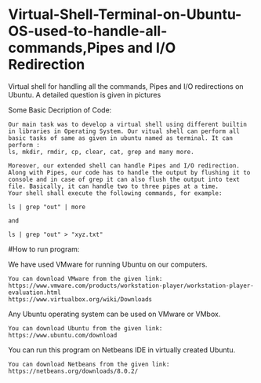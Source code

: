 # Virtual-Shell-Terminal-on-Ubuntu-OS-used-to-handle-all-commands,Pipes and I/O Redirection

Virtual shell for handling all the commands, Pipes and I/O redirections on Ubuntu. A detailed question is given in pictures


Some Basic Decription of Code:

    Our main task was to develop a virtual shell using different builtin in libraries in Operating System. Our vitual shell can perform all basic tasks of same as given in ubuntu named as terminal. It can perform :
    ls, mkdir, rmdir, cp, clear, cat, grep and many more.

    Moreover, our extended shell can handle Pipes and I/O redirection. Along with Pipes, our code has to handle the output by flushing it to console and in case of grep it can also flush the output into text file. Basically, it can handle two to three pipes at a time.
    Your shell shall execute the following commands, for example:

    ls | grep "out" | more

    and

    ls | grep "out" > "xyz.txt"
    

#How to run program:

We have used VMware for running Ubuntu on our computers.

    You can download VMware from the given link:
    https://www.vmware.com/products/workstation-player/workstation-player-evaluation.html
    https://www.virtualbox.org/wiki/Downloads
    
Any Ubuntu operating system can be used on VMware or VMbox.

    You can download Ubuntu from the given link:
    https://www.ubuntu.com/download

You can run this program on Netbeans IDE in virtually created Ubuntu.

    You can download Netbeans from the given link:
    https://netbeans.org/downloads/8.0.2/
